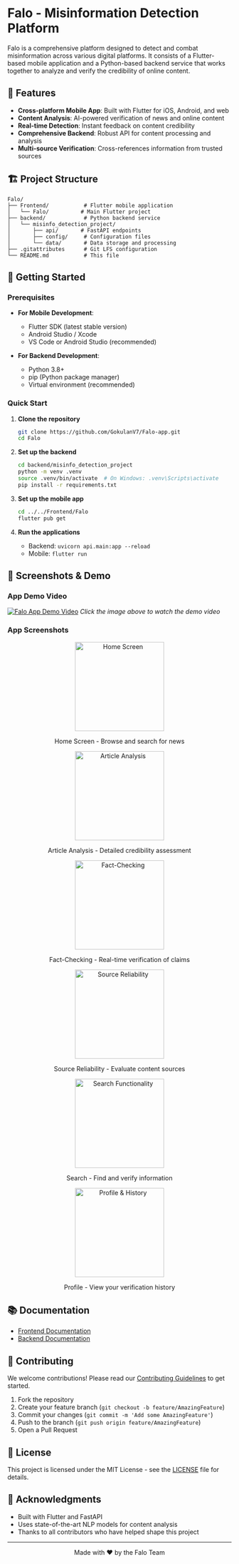 # Falo - Misinformation Detection Platform

Falo is a comprehensive platform designed to detect and combat misinformation across various digital platforms. It consists of a Flutter-based mobile application and a Python-based backend service that works together to analyze and verify the credibility of online content.

## 🌟 Features

- **Cross-platform Mobile App**: Built with Flutter for iOS, Android, and web
- **Content Analysis**: AI-powered verification of news and online content
- **Real-time Detection**: Instant feedback on content credibility
- **Comprehensive Backend**: Robust API for content processing and analysis
- **Multi-source Verification**: Cross-references information from trusted sources

## 🏗 Project Structure

```
Falo/
├── Frontend/           # Flutter mobile application
│   └── Falo/          # Main Flutter project
├── backend/            # Python backend service
│   └── misinfo_detection_project/
│       ├── api/       # FastAPI endpoints
│       ├── config/     # Configuration files
│       └── data/       # Data storage and processing
├── .gitattributes      # Git LFS configuration
└── README.md           # This file
```

## 🚀 Getting Started

### Prerequisites

- **For Mobile Development**:
  - Flutter SDK (latest stable version)
  - Android Studio / Xcode
  - VS Code or Android Studio (recommended)

- **For Backend Development**:
  - Python 3.8+
  - pip (Python package manager)
  - Virtual environment (recommended)

### Quick Start

1. **Clone the repository**
   ```bash
   git clone https://github.com/GokulanV7/Falo-app.git
   cd Falo
   ```

2. **Set up the backend**
   ```bash
   cd backend/misinfo_detection_project
   python -m venv .venv
   source .venv/bin/activate  # On Windows: .venv\Scripts\activate
   pip install -r requirements.txt
   ```

3. **Set up the mobile app**
   ```bash
   cd ../../Frontend/Falo
   flutter pub get
   ```

4. **Run the applications**
   - Backend: `uvicorn api.main:app --reload`
   - Mobile: `flutter run`

## 📱 Screenshots & Demo

### App Demo Video
[![Falo App Demo Video](Falotestphoto/IMG_5908.PNG)](Falotestphoto/DemoVideo.mp4)
*Click the image above to watch the demo video*

### App Screenshots

<div align="center">
  <img src="Falotestphoto/IMG_5909.PNG" alt="Home Screen" width="200"/>
  <p>Home Screen - Browse and search for news</p>
  
  <img src="Falotestphoto/IMG_5910.PNG" alt="Article Analysis" width="200"/>
  <p>Article Analysis - Detailed credibility assessment</p>
  
  <img src="Falotestphoto/IMG_5911.PNG" alt="Fact-Checking" width="200"/>
  <p>Fact-Checking - Real-time verification of claims</p>
  
  <img src="Falotestphoto/IMG_5912.PNG" alt="Source Reliability" width="200"/>
  <p>Source Reliability - Evaluate content sources</p>
  
  <img src="Falotestphoto/IMG_5913.PNG" alt="Search Functionality" width="200"/>
  <p>Search - Find and verify information</p>
  
  <img src="Falotestphoto/IMG_5914.PNG" alt="Profile & History" width="200"/>
  <p>Profile - View your verification history</p>
</div>

## 📚 Documentation

- [Frontend Documentation](./Frontend/Falo/README.md)
- [Backend Documentation](./backend/misinfo_detection_project/README.md)

## 🤝 Contributing

We welcome contributions! Please read our [Contributing Guidelines](CONTRIBUTING.md) to get started.

1. Fork the repository
2. Create your feature branch (`git checkout -b feature/AmazingFeature`)
3. Commit your changes (`git commit -m 'Add some AmazingFeature'`)
4. Push to the branch (`git push origin feature/AmazingFeature`)
5. Open a Pull Request

## 📄 License

This project is licensed under the MIT License - see the [LICENSE](LICENSE) file for details.

## 🙏 Acknowledgments

- Built with Flutter and FastAPI
- Uses state-of-the-art NLP models for content analysis
- Thanks to all contributors who have helped shape this project

---

<div align="center">
  Made with ❤️ by the Falo Team
</div>
